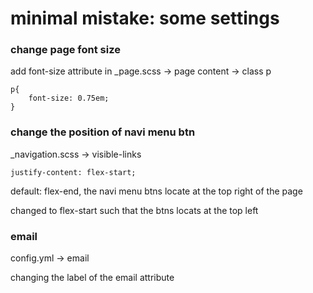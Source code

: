 # minimal mistake: some settings

### change page font size

add font-size attribute in _page.scss -> page content -> class p 

```
p{
    font-size: 0.75em;
}
```


### change the position of navi menu btn

_navigation.scss -> visible-links

``` 
justify-content: flex-start;
```

default: flex-end, the navi menu btns locate at the top right of the page

changed to flex-start such that the btns locats at the top left


### email

config.yml -> email

changing the label of the email attribute

